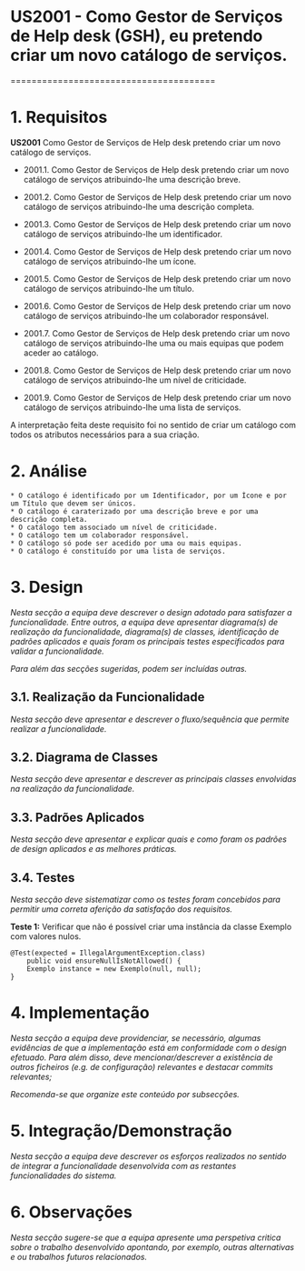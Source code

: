 # US2001 - Como Gestor de Serviços de Help desk (GSH), eu pretendo criar um novo catálogo de serviços.
=======================================


# 1. Requisitos

**US2001** Como Gestor de Serviços de Help desk pretendo criar um novo catálogo de serviços.

- 2001.1. Como Gestor de Serviços de Help desk pretendo criar um novo catálogo de serviços atribuindo-lhe uma descrição breve.

- 2001.2. Como Gestor de Serviços de Help desk pretendo criar um novo catálogo de serviços atribuindo-lhe uma descrição completa.

- 2001.3. Como Gestor de Serviços de Help desk pretendo criar um novo catálogo de serviços atribuindo-lhe um identificador.

- 2001.4. Como Gestor de Serviços de Help desk pretendo criar um novo catálogo de serviços atribuindo-lhe um ícone.

- 2001.5. Como Gestor de Serviços de Help desk pretendo criar um novo catálogo de serviços atribuindo-lhe um título.

- 2001.6. Como Gestor de Serviços de Help desk pretendo criar um novo catálogo de serviços atribuindo-lhe um colaborador responsável.

- 2001.7. Como Gestor de Serviços de Help desk pretendo criar um novo catálogo de serviços atribuindo-lhe uma ou mais equipas que podem aceder ao catálogo.

- 2001.8. Como Gestor de Serviços de Help desk pretendo criar um novo catálogo de serviços atribuindo-lhe um nível de criticidade.

- 2001.9. Como Gestor de Serviços de Help desk pretendo criar um novo catálogo de serviços atribuindo-lhe uma lista de serviços.


A interpretação feita deste requisito foi no sentido de criar um catálogo com todos os atributos necessários para a sua criação.

# 2. Análise

	* O catálogo é identificado por um Identificador, por um Ícone e por um Título que devem ser únicos.
	* O catálogo é caraterizado por uma descrição breve e por uma descrição completa.
	* O catálogo tem associado um nível de criticidade.
	* O catálogo tem um colaborador responsável.
	* O catálogo só pode ser acedido por uma ou mais equipas.
	* O catálogo é constituído por uma lista de serviços.

# 3. Design

*Nesta secção a equipa deve descrever o design adotado para satisfazer a funcionalidade. Entre outros, a equipa deve apresentar diagrama(s) de realização da funcionalidade, diagrama(s) de classes, identificação de padrões aplicados e quais foram os principais testes especificados para validar a funcionalidade.*

*Para além das secções sugeridas, podem ser incluídas outras.*

## 3.1. Realização da Funcionalidade

*Nesta secção deve apresentar e descrever o fluxo/sequência que permite realizar a funcionalidade.*

## 3.2. Diagrama de Classes

*Nesta secção deve apresentar e descrever as principais classes envolvidas na realização da funcionalidade.*

## 3.3. Padrões Aplicados

*Nesta secção deve apresentar e explicar quais e como foram os padrões de design aplicados e as melhores práticas.*

## 3.4. Testes 
*Nesta secção deve sistematizar como os testes foram concebidos para permitir uma correta aferição da satisfação dos requisitos.*

**Teste 1:** Verificar que não é possível criar uma instância da classe Exemplo com valores nulos.

	@Test(expected = IllegalArgumentException.class)
		public void ensureNullIsNotAllowed() {
		Exemplo instance = new Exemplo(null, null);
	}

# 4. Implementação

*Nesta secção a equipa deve providenciar, se necessário, algumas evidências de que a implementação está em conformidade com o design efetuado. Para além disso, deve mencionar/descrever a existência de outros ficheiros (e.g. de configuração) relevantes e destacar commits relevantes;*

*Recomenda-se que organize este conteúdo por subsecções.*

# 5. Integração/Demonstração

*Nesta secção a equipa deve descrever os esforços realizados no sentido de integrar a funcionalidade desenvolvida com as restantes funcionalidades do sistema.*

# 6. Observações

*Nesta secção sugere-se que a equipa apresente uma perspetiva critica sobre o trabalho desenvolvido apontando, por exemplo, outras alternativas e ou trabalhos futuros relacionados.*



